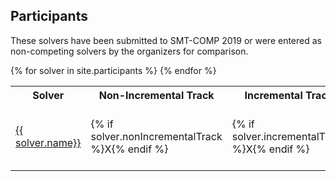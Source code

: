 ## Participants

These solvers have been submitted to SMT-COMP 2019 or were entered as
non-competing solvers by the organizers for comparison.

<table>
    <tr>
        <th>Solver</th>
        <th>Non-Incremental Track</th>
        <th>Incremental Track</th>
        <th>Unsat-Core Track</th>
<!--
        <th>Preliminary Version Solver ID</th>
        <th>Final Version Solver ID</th>
        <th>Seed</th>
        <th>System Description</th>
-->
        <th>Contact</th>
    </tr>
    {% for solver in site.participants %}
    <tr>
        <td><a href="{{ solver.url }}">{{ solver.name}}</a></td>
        <td>{% if solver.nonIncrementalTrack %}X{% endif %}</td>
        <td>{% if solver.incrementalTrack %}X{% endif %}</td>
        <td>{% if solver.unsatCoreTrack %}X{% endif %}</td>
<!--        <td>{{ solver.preliminaryID }}</td>
        <td>{{ solver.finalID }}</td>
        <td>{{ solver.seed }}</td>
        <td><a href="{{ solver.sysDescrUrl }}">{{ solver.sysDescrName }}</a></td>
-->
        <td>{{ solver.contactName }} <a href="mailto:{{ solver.contactEmail }}"> ({{ solver.contactEmail }})</a></td>
    </tr>
    {% endfor %}
</table>
